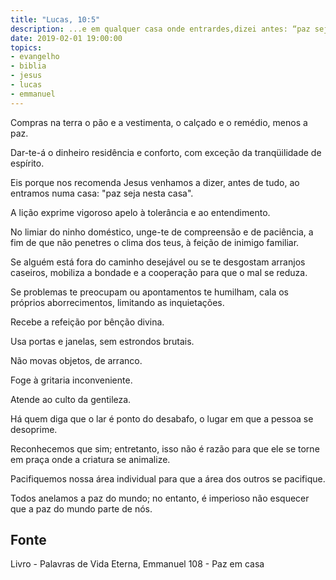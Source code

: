 ```yaml
---
title: "Lucas, 10:5"
description: ...e em qualquer casa onde entrardes,dizei antes: “paz seja nesta casa” – Jesus
date: 2019-02-01 19:00:00
topics: 
- evangelho
- biblia
- jesus
- lucas
- emmanuel
---
```


Compras na terra o pão e a vestimenta, o calçado e o remédio, menos a paz.

Dar-te-á o dinheiro residência e conforto, com exceção da tranqüilidade de espírito.

Eis porque nos recomenda Jesus venhamos a dizer, antes de tudo, ao entramos numa
casa: "paz seja nesta casa".

A lição exprime vigoroso apelo à tolerância e ao entendimento.

No limiar do ninho doméstico, unge-te de compreensão e de paciência, a fim de que não
penetres o clima dos teus, à feição de inimigo familiar.

Se alguém está fora do caminho desejável ou se te desgostam arranjos caseiros, mobiliza
a bondade e a cooperação para que o mal se reduza.

Se problemas te preocupam ou apontamentos te humilham, cala os próprios
aborrecimentos, limitando as inquietações.

Recebe a refeição por bênção divina.

Usa portas e janelas, sem estrondos brutais.

Não movas objetos, de arranco.

Foge à gritaria inconveniente.

Atende ao culto da gentileza.

Há quem diga que o lar é ponto do desabafo, o lugar em que a pessoa se desoprime.

Reconhecemos que sim; entretanto, isso não é razão para que ele se torne em praça
onde a criatura se animalize.

Pacifiquemos nossa área individual para que a área dos outros se pacifique.

Todos anelamos a paz do mundo; no entanto, é imperioso não esquecer que a paz do
mundo parte de nós.



## Fonte
Livro - Palavras de Vida Eterna, Emmanuel
108 - Paz em casa
